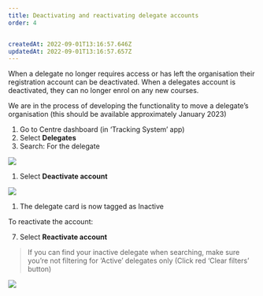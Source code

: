 ```yaml
---
title: Deactivating and reactivating delegate accounts
order: 4


createdAt: 2022-09-01T13:16:57.646Z
updatedAt: 2022-09-01T13:16:57.657Z
---
```

When a delegate no longer requires access or has left the organisation their registration account can be deactivated. When a delegates account is deactivated, they can no longer enrol on any new courses. ​

We are in the process of developing the functionality to move a delegate’s organisation (this should be available approximately January 2023)​

1. Go to Centre dashboard (in ‘Tracking System’ app) ​
2. Select **Delegates​**
3. Search: For the delegate​

![](/img/ad-5-13-deactivating.jpg)

1. Select **Deactivate account​**

![](/img/ad-5-14-deactivating.jpg)

1. The delegate card is now tagged as Inactive​

To reactivate the account:​

7. Select **Reactivate account​**

> If you can find your inactive delegate when searching, make sure you’re not filtering for ‘Active’ delegates only (Click red ‘Clear filters’ button)  ​



![](/img/ad-5-15-deactivating.jpg)